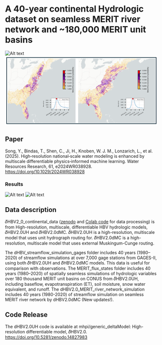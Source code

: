# A 40-year continental Hydrologic dataset on seamless MERIT river network and ~180,000 MERIT unit basins

![Alt text](../assets/project-figures/large_domin_Song_2024.jpg)
![Alt text](../assets/project-figures/Hurricanes.png)

## Paper

Song, Y., Bindas, T., Shen, C., Ji, H., Knoben, W. J. M., Lonzarich, L., et al. (2025). High‐resolution national‐scale water modeling is enhanced by multiscale differentiable physics‐informed machine learning. Water Resources Research, 61, e2024WR038928. https://doi.org/10.1029/2024WR038928

### Results
![Alt text](../assets/project-figures/CONUS_dataset_NNSE_Song_2024.png)
![Alt text](../assets/project-figures/CONUS_dataset_KGE_Song_2024.png)

## Data description

𝛿HBV2_0_continental_data ([zenodo](https://doi.org/10.5281/zenodo.13774373) and [Colab code](https://colab.research.google.com/drive/1cbO93OMb7z7QUUUxHs39tVF41pIzlPd1#scrollTo=uPiNIUMB5_TO) for data processing) is from High-resolution, multiscale, differentiable HBV hydrologic models, 𝛿HBV2.0UH and 𝛿HBV2.0dMC.
𝛿HBV2.0UH is a high-resolution, multiscale model that uses unit hydrograph routing for.
𝛿HBV2.0dMC is a high-resolution, multiscale model that uses external Muskingum-Cunge routing.

The dHBV_streamflow_simulation_gages folder includes 40 years (1980–2020) of streamflow simulations at over 7,000 gage stations from GAGES-II, using both 𝛿HBV2.0UH and 𝛿HBV2.0dMC models. This data is useful for comparison with observations.
The MERIT_flux_states folder includes 40 years (1980–2020) of spatially seamless simulations of hydrologic variables over 180 thousand MERIT unit basins on CONUS from 𝛿HBV2.0UH, including baseflow, evapotranspiration (ET), soil moisture, snow water equivalent, and runoff.
The dHBV2.0_MERIT_river_network_simulation includes 40 years (1980-2020) of streamflow simulation on seamless MERIT river network by dHBV2.0dMC (New updates!).

## Code Release

The dHBV2.0UH code is available at mhpi/generic_deltaModel: High-resolution differentiable model, 𝛿HBV2.0. https://doi.org/10.5281/zenodo.14827983


 

